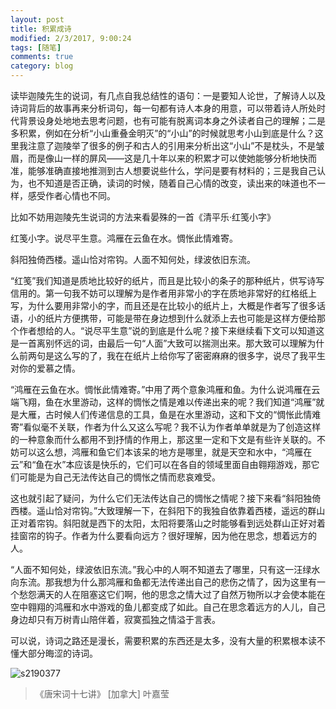 ```yaml
---
layout: post
title: 积累成诗
modified: 2/3/2017, 9:00:24
tags: [随笔]
comments: true
category: blog
---
```


读毕迦陵先生的说词，有几点自我总结性的语句：一是要知人论世，了解诗人以及诗词背后的故事再来分析词句，每一句都有诗人本身的用意，可以带着诗人所处时代背景设身处地地去思考问题，也有可能有脱离词本身之外读者自己的理解；二是多积累，例如在分析“小山重叠金明灭”的“小山”的时候就思考小山到底是什么？这里我注意了迦陵举了很多的例子和古人的引用来分析出这“小山”不是枕头，不是皱眉，而是像山一样的屏风——这是几十年以来的积累才可以使她能够分析地快而准，能够准确直接地推测到古人想要说些什么，学问是要有材料的；三是我自己认为，也不知道是否正确，读词的时候，随着自己心情的改变，读出来的味道也不一样，感受作者心情也不同。

比如不妨用迦陵先生说词的方法来看晏殊的一首《清平乐·红笺小字》

红笺小字。说尽平生意。鸿雁在云鱼在水。惆怅此情难寄。

斜阳独倚西楼。遥山恰对帘钩。人面不知何处，绿波依旧东流。

“红笺”我们知道是质地比较好的纸片，而且是比较小的条子的那种纸片，供写诗写信用的。第一句我不妨可以理解为是作者用非常小的字在质地非常好的红格纸上写，为什么要用非常小的字，而且还是在比较小的纸片上，大概是作者写了很多话语，小的纸片方便携带，可能是带在身边想到什么就添上去也可能是这样方便给那个作者想给的人。“说尽平生意”说的到底是什么呢？接下来继续看下文可以知道这是一首离别怀远的词，由最后一句“人面”大致可以揣测出来。那大致可以理解为什么前两句是这么写的了，我在在纸片上给你写了密密麻麻的很多字，说尽了我平生对你的爱慕之情。

“鸿雁在云鱼在水。惆怅此情难寄。”中用了两个意象鸿雁和鱼。为什么说鸿雁在云端飞翔，鱼在水里游动，这样的惆怅之情是难以传递出来的呢？我们知道“鸿雁”就是大雁，古时候人们传递信息的工具，鱼是在水里游动，这和下文的“惆怅此情难寄”看似毫不关联，作者为什么又这么写呢？我不认为作者单单就是为了创造这样的一种意象而什么都用不到抒情的作用上，那这里一定和下文是有些许关联的。不妨可以这么想，鸿雁和鱼它们本该呆的地方是哪里，就是天空和水中，“鸿雁在云”和“鱼在水”本应该是快乐的，它们可以在各自的领域里面自由翱翔游戏，那它们可能是为自己无法传达自己的惆怅之情而悲哀难受。

这也就引起了疑问，为什么它们无法传达自己的惆怅之情呢？接下来看“斜阳独倚西楼。遥山恰对帘钩。”大致理解一下，在斜阳下的我独自依靠着西楼，遥远的群山正对着帘钩。斜阳就是西下的太阳，太阳将要落山之时能够看到远处群山正好对着挂窗帘的钩子。作者为什么要看向远方？很好理解，因为他在思念，想着远方的人。

“人面不知何处，绿波依旧东流。”我心中的人啊不知道去了哪里，只有这一汪绿水向东流。那我想为什么那鸿雁和鱼都无法传递出自己的悲伤之情了，因为这里有一个愁怨满天的人在阻塞这它们啊，他的思念之情大过了自然万物所以才会使本能在空中翱翔的鸿雁和水中游戏的鱼儿都变成了如此。自己在思念着远方的人儿，自己身边却只有万树青山陪伴着，寂寞孤独之情溢于言表。

可以说，诗词之路还是漫长，需要积累的东西还是太多，没有大量的积累根本读不懂大部分晦涩的诗词。

![s2190377](https://cdn.jsdelivr.net/gh/Mi5sssss/blog_image@main/20210616/s2190377.u62nugpkb2o.jpg)
>《唐宋词十七讲》 [加拿大] 叶嘉莹